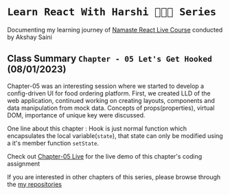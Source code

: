 # `Learn React With Harshi 👩🏻‍💻 Series`
   Documenting my learning journey of [Namaste React Live Course](https://learn.namastedev.com/) conducted by Akshay Saini

## Class Summary `Chapter - 05 Let's Get Hooked` (08/01/2023)
  Chapter-05 was an interesting session where we started to develop a config-driven UI for food ordering platform. First, we created LLD of the web application, continued working on creating layouts, components and data manipulation from mock data. Concepts of props(properties), virtual DOM, importance of unique key were discussed. 


One line about this chapter : Hook is just normal function which encapsulates the local variable(`state`), that state can only be modified using a it's member function `setState`. 

Check out [Chapter-05 Live](https://learn-react-with-harshi-chapter-05.netlify.app/) for the live demo of this chapter's coding assignment 



If you are interested in other chapters of this series, please browse through the [my repositories](https://github.com/orgs/Learn-React-With-Harshi/repositories)
